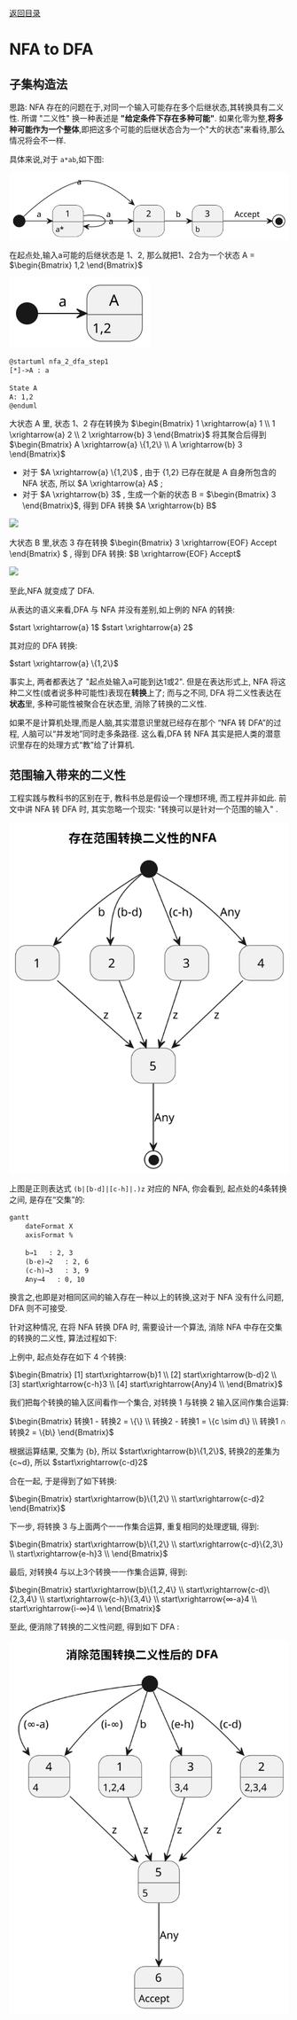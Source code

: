 [返回目录](../index.md)

# NFA to DFA

## 子集构造法

思路: NFA 存在的问题在于,对同一个输入可能存在多个后继状态,其转换具有二义性. 所谓 "二义性" 换一种表述是 **"给定条件下存在多种可能"**. 如果化零为整,**将多种可能作为一个整体**,即把这多个可能的后继状态合为一个"大的状态"来看待,那么情况将会不一样.

具体来说,对于 `a*ab`,如下图:

![](./nfa_2_dfa_aab.svg)

在起点处,输入a可能的后继状态是 1、2, 那么就把1、2合为一个状态 A = $\begin{Bmatrix} 1,2 \end{Bmatrix}$

![](./nfa_2_dfa_step1.svg)

```plantuml
@startuml nfa_2_dfa_step1
[*]->A : a

State A
A: 1,2 
@enduml
```

大状态 A 里, 状态 1、2 存在转换为 $`\begin{Bmatrix}
1 \xrightarrow{a} 1 \\
1 \xrightarrow{a} 2 \\
2 \xrightarrow{b} 3
\end{Bmatrix}`$ 将其聚合后得到 $`\begin{Bmatrix}
A \xrightarrow{a} \{1,2\} \\
A \xrightarrow{b} 3
\end{Bmatrix}`$

- 对于 $A \xrightarrow{a} \{1,2\}$ , 由于 {1,2} 已存在就是 A 自身所包含的 NFA 状态, 所以 $A \xrightarrow{a} A$ ;
- 对于 $A \xrightarrow{b} 3$ , 生成一个新的状态 B = $\begin{Bmatrix} 3 \end{Bmatrix}$, 得到 DFA 转换 $A \xrightarrow{b} B$  

![](./nfa_2_dfa_step2.svg)

大状态 B 里,状态 3 存在转换 $`\begin{Bmatrix} 3 \xrightarrow{EOF} Accept \end{Bmatrix} `$ , 得到 DFA 转换:  $`B \xrightarrow{EOF} Accept`$

![](./nfa_2_dfa_step3.svg)

至此,NFA 就变成了 DFA.

从表达的语义来看,DFA 与 NFA 并没有差别,如上例的 NFA 的转换:

$`start \xrightarrow{a} 1`$
$`start \xrightarrow{a} 2`$

其对应的 DFA 转换:

$`start \xrightarrow{a} \{1,2\}`$

事实上, 两者都表达了 "起点处输入a可能到达1或2". 但是在表达形式上, NFA 将这种二义性(或者说多种可能性)表现在**转换**上了; 而与之不同, DFA 将二义性表达在**状态**里, 多种可能性被聚合在状态里, 消除了转换的二义性.

如果不是计算机处理,而是人脑,其实潜意识里就已经存在那个 “NFA 转 DFA”的过程, 人脑可以“并发地”同时走多条路径. 这么看,DFA 转 NFA 其实是把人类的潜意识里存在的处理方式“教”给了计算机.

## 范围输入带来的二义性

工程实践与教科书的区别在于, 教科书总是假设一个理想环境, 而工程并非如此. 前文中讲 NFA 转 DFA 时, 其实忽略一个现实: "转换可以是针对一个范围的输入" .

![](./nfa_2_dfa_range_ambiguity.svg)

上图是正则表达式 `(b|[b-d]|[c-h]|.)z` 对应的 NFA, 你会看到, 起点处的4条转换之间, 是存在“交集”的:

```mermaid
gantt
    dateFormat X
    axisFormat %

    b→1   : 2, 3
    (b-e)→2   : 2, 6
    (c-h)→3   : 3, 9
    Any→4   : 0, 10
```

换言之,也即是对相同区间的输入存在一种以上的转换,这对于 NFA 没有什么问题, DFA 则不可接受.

针对这种情况, 在将 NFA 转换 DFA 时, 需要设计一个算法, 消除 NFA 中存在交集的转换的二义性, 算法过程如下:

上例中, 起点处存在如下 4 个转换:

$`\begin{Bmatrix}
	[1] start\xrightarrow{b}1 \\
	[2] start\xrightarrow{b-d}2 \\
	[3] start\xrightarrow{c-h}3 \\
	[4] start\xrightarrow{Any}4 \\
\end{Bmatrix}`$

我们把每个转换的输入区间看作一个集合, 对转换 1 与转换 2 输入区间作集合运算:

$`\begin{Bmatrix}
转换1 - 转换2 = \{\} \\
转换2 - 转换1 = \{c \sim d\} \\
转换1 ∩ 转换2 = \{b\}
\end{Bmatrix}`$

根据运算结果, 交集为 {b}, 所以 $start\xrightarrow{b}\{1,2\}$, 转换2的差集为 {c~d}, 所以 $start\xrightarrow{c-d}2$

合在一起, 于是得到了如下转换:

$`\begin{Bmatrix}
start\xrightarrow{b}\{1,2\} \\
start\xrightarrow{c-d}2
\end{Bmatrix}`$

下一步, 将转换 3 与上面两个一一作集合运算, 重复相同的处理逻辑, 得到:

$`\begin{Bmatrix}
start\xrightarrow{b}\{1,2\} \\
start\xrightarrow{c-d}\{2,3\} \\
start\xrightarrow{e-h}3 \\
\end{Bmatrix}`$

最后, 对转换4 与以上3个转换一一作集合运算, 得到:

$`\begin{Bmatrix}
	start\xrightarrow{b}\{1,2,4\} \\
	start\xrightarrow{c-d}\{2,3,4\} \\
	start\xrightarrow{c-h}\{3,4\} \\
	start\xrightarrow{∞-a}4 \\
	start\xrightarrow{i-∞}4 \\
\end{Bmatrix}`$

至此, 便消除了转换的二义性问题, 得到如下 DFA :

![](./nfa_2_dfa_range_ambiguity_eliminate.svg)
